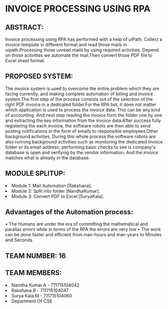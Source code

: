# INVOICE PROCESSING USING RPA
## ABSTRACT:
Invoice processing using RPA has performed with a help of uiPath. Collect a  invoice template in different format and read those mails in uipath.Processing those unread mails by using required activities. Depend on those activities we automate the mail.Then convert those PDF file to Excel sheet format.

## PROPOSED SYSTEM:
The invoice system is used to overcome the entire problem which they are facing currently, and making complete automation of billing and invoice system.The first step of the process consists out of the selection of the right PDF invoice in a dedicated folder.For the RPA bot, it does not matter which application is used to process the invoice data. This can be any kind of accounting. And next step reading the invoice form the folder one by one and extracting the key information from the invoice data.After success fully registering the each invoice, the software robots are then able to send posting notifications in the form of emails to responsible employees.Other background activities, During this whole process the software robots are also running background activities such as monitoring the dedicated invoice folder or its email address, performing basic checks to see is company's database is open and verifying by the vendor information. And the invoice matches what is already in the database.

## MODULE SPLITUP:
<u1><li>Module 1: Mail Automation [Rakshana].</li><li>Module 2: Split into folder [NandhaKumar].</li><li>Module 3: Convert PDF to Excel [SuryaKala].</li></u1>


## Advantages of the Automation process: 
•	The Humans are under the era of committing the mathematical and parallax errors while in terms of the RPA the errors are very low 
•	The work can be done faster and efficient from man-hours and man-years to Minutes and Seconds


## TEAM NUMBER: 16

## TEAM MEMBERS:
<u1><li>Nandha Kumar.A - 711715104042</li><li>Rakshana.B - 711715104047</li><li>Surya Kala.M - 711715104060</li><li>Department Of CSE</li></u1>

